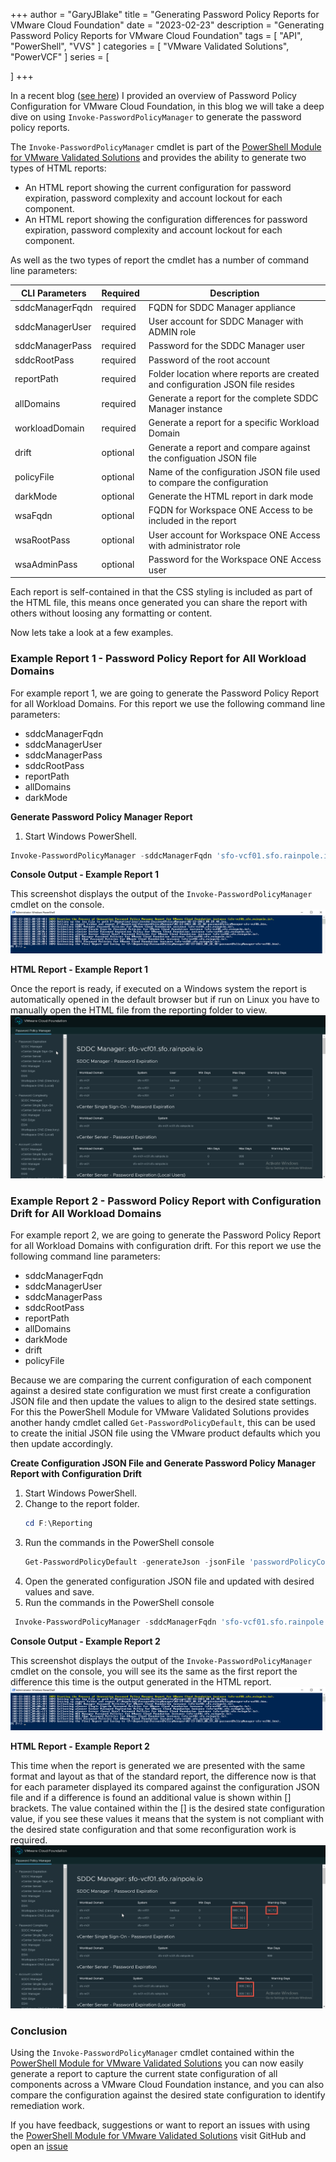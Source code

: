 +++
author = "GaryJBlake"
title = "Generating Password Policy Reports for VMware Cloud Foundation"
date = "2023-02-23"
description = "Generating Password Policy Reports for VMware Cloud Foundation"
tags = [
    "API",
    "PowerShell",
	  "VVS"
]
categories = [
    "VMware Validated Solutions",
	  "PowerVCF"
]
series = [

]
+++

In a recent blog ([see here](/post/vvs/vvs-password-policy)) I provided an overview of Password Policy Configuration for VMware Cloud Foundation, in this blog we will take a deep dive on using `Invoke-PasswordPolicyManager` to generate the password policy reports.

The `Invoke-PasswordPolicyManager` cmdlet is part of the [PowerShell Module for VMware Validated Solutions](https://www.powershellgallery.com/packages/PowerValidatedSolutions) and provides the ability to generate two types of HTML reports:

* An HTML report showing the current configuration for password expiration, password complexity and account lockout for each component.
* An HTML report showing the configuration differences for password expiration, password complexity and account lockout for each component.

As well as the two types of report the cmdlet has a number of command line parameters:

CLI Parameters  | Required  | Description
----------------| --------- | ------------------------------------------------------------------------------
sddcManagerFqdn | required  | FQDN for SDDC Manager appliance
sddcManagerUser | required  | User account for SDDC Manager with ADMIN role
sddcManagerPass | required  | Password for the SDDC Manager user
sddcRootPass    | required  | Password of the root account
reportPath      | required  | Folder location where reports are created and configuration JSON file resides
allDomains      | required  | Generate a report for the complete SDDC Manager instance
workloadDomain  | required  | Generate a report for a specific Workload Domain
drift           | optional  | Generate a report and compare against the configuation JSON file
policyFile      | optional  | Name of the configuration JSON file used to compare the configuration
darkMode        | optional  | Generate the HTML report in dark mode
wsaFqdn         | optional  | FQDN for Workspace ONE Access to be included in the report
wsaRootPass     | optional  | User account for Workspace ONE Access with administrator role
wsaAdminPass    | optional  | Password for the Workspace ONE Access  user

Each report is self-contained in that the CSS styling is included as part of the HTML file, this means once generated you can share the report with others without loosing any formatting or content.

Now lets take a look at a few examples.

### Example Report 1 - Password Policy Report for All Workload Domains

For example report 1, we are going to generate the Password Policy Report for all Workload Domains. For this report we use the following command line parameters:

* sddcManagerFqdn
* sddcManagerUser
* sddcManagerPass
* sddcRootPass
* reportPath
* allDomains
* darkMode

**Generate Password Policy Manager Report**
1. Start Windows PowerShell.
``` PowerShell
Invoke-PasswordPolicyManager -sddcManagerFqdn 'sfo-vcf01.sfo.rainpole.io' -sddcManagerUser 'admin@local' -sddcManagerPass 'VMw@re1!VMw@re1!' -sddcRootPass 'VMw@re1!' -reportPath 'F:\Reporting' -darkMode -allDomains
```

**Console Output - Example Report 1**

This screenshot displays the output of the `Invoke-PasswordPolicyManager` cmdlet on the console.
![](/post/vvs/ppm-report-command.png)

**HTML Report - Example Report 1**

Once the report is ready, if executed on a Windows system the report is automatically opened in the default browser but if run on Linux you have to manually open the HTML file from the reporting folder to view.
![](/post/vvs/ppm-report-html.png)

### Example Report 2 - Password Policy Report with Configuration Drift for All Workload Domains

For example report 2, we are going to generate the Password Policy Report for all Workload Domains with configuration drift. For this report we use the following command line parameters:

* sddcManagerFqdn
* sddcManagerUser
* sddcManagerPass
* sddcRootPass
* reportPath
* allDomains
* darkMode
* drift
* policyFile

Because we are comparing the current configuration of each component against a desired state configuration we must first create a configuration JSON file and then update the values to align to the desired state settings. For this the PowerShell Module for VMware Validated Solutions provides another handy cmdlet called `Get-PasswordPolicyDefault`, this can be used to create the initial JSON file using the VMware product defaults which you then update accordingly.

**Create Configuration JSON File and Generate Password Policy Manager Report with Configuration Drift**

1. Start Windows PowerShell.
2. Change to the report folder.
   ``` PowerShell
   cd F:\Reporting
   ```
3. Run the commands in the PowerShell console
   ``` PowerShell
   Get-PasswordPolicyDefault -generateJson -jsonFile 'passwordPolicyConfig.json'
   ```
4. Open the generated configuration JSON file and updated with desired values and save.
5. Run the commands in the PowerShell console
``` PowerShell
 Invoke-PasswordPolicyManager -sddcManagerFqdn 'sfo-vcf01.sfo.rainpole.io' -sddcManagerUser 'admin@local' -sddcManagerPass 'VMw@re1!VMw@re1!' -sddcRootPass 'VMw@re1!' -reportPath 'F:\Reporting' -darkMode -allDomains -drift -policyFile 'PasswordPolicyConfig.json'
```

**Console Output - Example Report 2**

This screenshot displays the output of the `Invoke-PasswordPolicyManager` cmdlet on the console, you will see its the same as the first report the difference this time is the output generated in the HTML report.
![](/post/vvs/ppm-drift-command.png)

**HTML Report - Example Report 2**

This time when the report is generated we are presented with the same format and layout as that of the standard report, the difference now is that for each parameter displayed its compared against the configuration JSON file and if a difference is found an additional value is shown within [] brackets. The value contained within the [] is the desired state configuration value, if you see these values it means that the system is not compliant with the desired state configuration  and that some reconfiguration work is required.
![](/post/vvs/ppm-drift-html.png)

### Conclusion

Using the `Invoke-PasswordPolicyManager` cmdlet contained within the [PowerShell Module for VMware Validated Solutions](https://www.powershellgallery.com/packages/PowerValidatedSolutions) you can now easily generate a report to capture the current state configuration of all components across a VMware Cloud Foundation instance, and you can also compare the configuration against the desired state configuration to identify remediation work.

If you have feedback, suggestions or want to report an issues with using the [PowerShell Module for VMware Validated Solutions](https://www.powershellgallery.com/packages/PowerValidatedSolutions) visit GitHub and open an [issue](https://github.com/vmware-samples/power-validated-solutions-for-cloud-foundation/issues/new/choose)